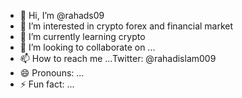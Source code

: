 - 👋 Hi, I’m @rahads09
- 👀 I’m interested in crypto forex and financial market
- 🌱 I’m currently learning crypto
- 💞️ I’m looking to collaborate on ...
- 📫 How to reach me ...Twitter: @rahadislam009
- 😄 Pronouns: ...
- ⚡ Fun fact: ...

<!---
rahads09/rahads09 is a ✨ special ✨ repository because its `README.md` (this file) appears on your GitHub profile.
You can click the Preview link to take a look at your changes.
--->
